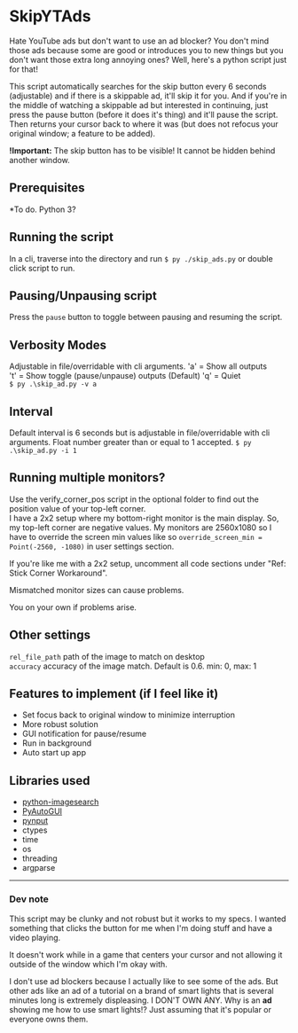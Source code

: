 # SkipYTAds

Hate YouTube ads but don't want to use an ad blocker? You don't mind those ads because some are good or introduces you to new things but you don't want those extra long annoying ones? Well, here's a python script just for that!

This script automatically searches for the skip button every 6 seconds (adjustable) and if there is a skippable ad, it'll skip it for you. And if you're in the middle of watching a skippable ad but interested in continuing, just press the pause button (before it does it's thing) and it'll pause the script. Then returns your cursor back to where it was (but does not refocus your original window; a feature to be added).

**!Important:** The skip button has to be visible! It cannot be hidden behind another window.


## Prerequisites
*To do. Python 3?

## Running the script
In a cli, traverse into the directory and run `$ py ./skip_ads.py` or double click script to run.

## Pausing/Unpausing script
Press the `pause` button to toggle between pausing and resuming the script.

## Verbosity Modes
Adjustable in file/overridable with cli arguments.
'a' = Show all outputs  
't' = Show toggle (pause/unpause) outputs (Default)
'q' = Quiet  
`$ py .\skip_ad.py -v a`

## Interval
Default interval is 6 seconds but is adjustable in file/overridable with cli arguments. Float number greater than or equal to 1 accepted.
`$ py .\skip_ad.py -i 1`

## Running multiple monitors?
Use the verify_corner_pos script in the optional folder to find out the position value of your top-left corner.  
I have a 2x2 setup where my bottom-right monitor is the main display. So, my top-left corner are negative values. My monitors are 2560x1080 so I have to override the screen min values like so `override_screen_min = Point(-2560, -1080)` in user settings section.

If you're like me with a 2x2 setup, uncomment all code sections under "Ref: Stick Corner Workaround".

Mismatched monitor sizes can cause problems.

You on your own if problems arise.

## Other settings
`rel_file_path` path of the image to match on desktop  
`accuracy` accuracy of the image match. Default is 0.6. min: 0, max: 1

## Features to implement (if I feel like it)
- Set focus back to original window to minimize interruption
- More robust solution
- GUI notification for pause/resume
- Run in background
- Auto start up app

## Libraries used
- [python-imagesearch](https://github.com/drov0/python-imagesearch)
- [PyAutoGUI](https://github.com/asweigart/pyautogui)
- [pynput](https://pypi.org/project/pynput/)
- ctypes
- time
- os
- threading
- argparse

---

### Dev note
This script may be clunky and not robust but it works to my specs. I wanted something that clicks the button for me when I'm doing stuff and have a video playing. 

It doesn't work while in a game that centers your cursor and not allowing it outside of the window which I'm okay with. 

I don't use ad blockers because I actually like to see some of the ads. But other ads like an ad of a tutorial on a brand of smart lights that is several minutes long is extremely displeasing. I DON'T OWN ANY. Why is an **ad** showing me how to use smart lights!? Just assuming that it's popular or everyone owns them.
